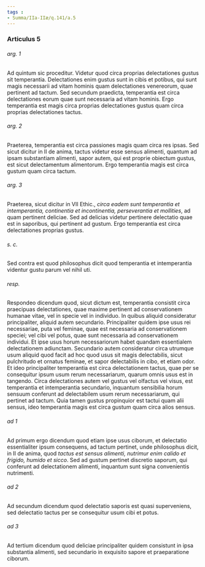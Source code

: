 ```yaml
---
tags : 
- Summa/IIa-IIæ/q.141/a.5
---
```


### Articulus 5

###### arg. 1
Ad quintum sic proceditur. Videtur quod circa proprias delectationes gustus sit temperantia. Delectationes enim gustus sunt in cibis et potibus, qui sunt magis necessarii ad vitam hominis quam delectationes venereorum, quae pertinent ad tactum. Sed secundum praedicta, temperantia est circa delectationes eorum quae sunt necessaria ad vitam hominis. Ergo temperantia est magis circa proprias delectationes gustus quam circa proprias delectationes tactus.

###### arg. 2
Praeterea, temperantia est circa passiones magis quam circa res ipsas. Sed sicut dicitur in II de anima, tactus videtur esse sensus alimenti, quantum ad ipsam substantiam alimenti, sapor autem, qui est proprie obiectum gustus, est sicut delectamentum alimentorum. Ergo temperantia magis est circa gustum quam circa tactum.

###### arg. 3
Praeterea, sicut dicitur in VII Ethic., *circa eadem sunt temperantia et intemperantia, continentia et incontinentia, perseverantia et mollities*, ad quam pertinent deliciae. Sed ad delicias videtur pertinere delectatio quae est in saporibus, qui pertinent ad gustum. Ergo temperantia est circa delectationes proprias gustus.

###### s. c.
Sed contra est quod philosophus dicit quod temperantia et intemperantia videntur gustu parum vel nihil uti.

###### resp.
Respondeo dicendum quod, sicut dictum est, temperantia consistit circa praecipuas delectationes, quae maxime pertinent ad conservationem humanae vitae, vel in specie vel in individuo. In quibus aliquid consideratur principaliter, aliquid autem secundario. Principaliter quidem ipse usus rei necessariae, puta vel feminae, quae est necessaria ad conservationem speciei; vel cibi vel potus, quae sunt necessaria ad conservationem individui. Et ipse usus horum necessariorum habet quandam essentialem delectationem adiunctam. Secundario autem consideratur circa utrumque usum aliquid quod facit ad hoc quod usus sit magis delectabilis, sicut pulchritudo et ornatus feminae, et sapor delectabilis in cibo, et etiam odor. Et ideo principaliter temperantia est circa delectationem tactus, quae per se consequitur ipsum usum rerum necessariarum, quarum omnis usus est in tangendo. Circa delectationes autem vel gustus vel olfactus vel visus, est temperantia et intemperantia secundario, inquantum sensibilia horum sensuum conferunt ad delectabilem usum rerum necessariarum, qui pertinet ad tactum. Quia tamen gustus propinquior est tactui quam alii sensus, ideo temperantia magis est circa gustum quam circa alios sensus.

###### ad 1
Ad primum ergo dicendum quod etiam ipse usus ciborum, et delectatio essentialiter ipsum consequens, ad tactum pertinet, unde philosophus dicit, in II de anima, quod *tactus est sensus alimenti, nutrimur enim calido et frigido, humido et sicco*. Sed ad gustum pertinet discretio saporum, qui conferunt ad delectationem alimenti, inquantum sunt signa convenientis nutrimenti.

###### ad 2
Ad secundum dicendum quod delectatio saporis est quasi superveniens, sed delectatio tactus per se consequitur usum cibi et potus.

###### ad 3
Ad tertium dicendum quod deliciae principaliter quidem consistunt in ipsa substantia alimenti, sed secundario in exquisito sapore et praeparatione ciborum.

